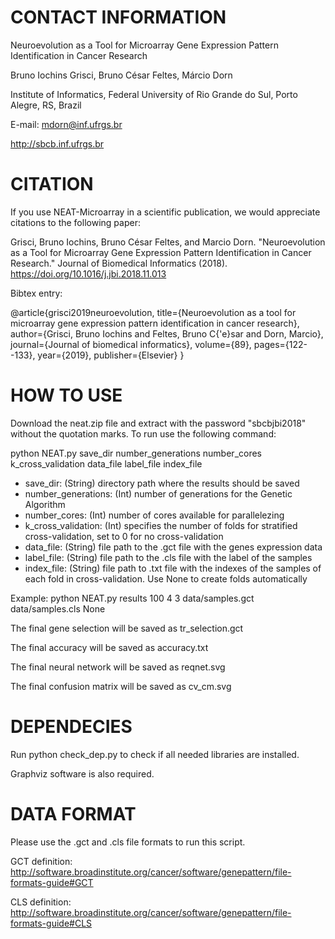 # CONTACT INFORMATION

Neuroevolution as a Tool for Microarray Gene Expression Pattern Identification in Cancer Research

Bruno Iochins Grisci, Bruno César Feltes, Márcio Dorn

Institute of Informatics, Federal University of Rio Grande do Sul, Porto Alegre, RS, Brazil

E-mail: mdorn@inf.ufrgs.br

http://sbcb.inf.ufrgs.br

# CITATION

If you use NEAT-Microarray in a scientific publication, we would appreciate citations to the following paper:

Grisci, Bruno Iochins, Bruno César Feltes, and Marcio Dorn. "Neuroevolution as a Tool for Microarray Gene Expression Pattern Identification in Cancer Research." Journal of Biomedical Informatics (2018).
https://doi.org/10.1016/j.jbi.2018.11.013

Bibtex entry:

@article{grisci2019neuroevolution,
  title={Neuroevolution as a tool for microarray gene expression pattern identification in cancer research},
  author={Grisci, Bruno Iochins and Feltes, Bruno C{\'e}sar and Dorn, Marcio},
  journal={Journal of biomedical informatics},
  volume={89},
  pages={122--133},
  year={2019},
  publisher={Elsevier}
}

# HOW TO USE

Download the neat.zip file and extract with the password "sbcbjbi2018" without the quotation marks. To run use the following command:

python NEAT.py save_dir number_generations number_cores k_cross_validation data_file label_file index_file

- save_dir: (String) directory path where the results should be saved
- number_generations: (Int) number of generations for the Genetic Algorithm
- number_cores: (Int) number of cores available for parallelezing
- k_cross_validation: (Int) specifies the number of folds for stratified cross-validation, set to 0 for no cross-validation
- data_file: (String) file path to the .gct file with the genes expression data
- label_file: (String) file path to the .cls file with the label of the samples
- index_file: (String) file path to .txt file with the indexes of the samples of each fold in cross-validation. Use None to create folds automatically

Example: python NEAT.py results 100 4 3 data/samples.gct data/samples.cls None


The final gene selection will be saved as tr_selection.gct

The final accuracy will be saved as accuracy.txt

The final neural network will be saved as reqnet.svg

The final confusion matrix will be saved as cv_cm.svg

# DEPENDECIES

Run python check_dep.py to check if all needed libraries are installed.

Graphviz software is also required.

# DATA FORMAT

Please use the .gct and .cls file formats to run this script.

GCT definition: http://software.broadinstitute.org/cancer/software/genepattern/file-formats-guide#GCT

CLS definition: http://software.broadinstitute.org/cancer/software/genepattern/file-formats-guide#CLS
